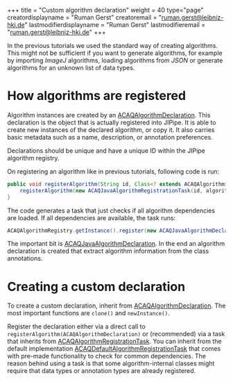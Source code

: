 +++
title = "Custom algorithm declaration"
weight = 40
type="page"
creatordisplayname = "Ruman Gerst"
creatoremail = "ruman.gerst@leibniz-hki.de"
lastmodifierdisplayname = "Ruman Gerst"
lastmodifieremail = "ruman.gerst@leibniz-hki.de"
+++

In the previous tutorials we used the standard way of creating algorithms.
This might not be sufficient if you want to generate algorithms, for example
by importing *ImageJ* algorithms, loading algorithms from *JSON* or generate
algorithms for an unknown list of data types.

# How algorithms are registered

Algorithm instances are created by an [ACAQAlgorithmDeclaration](/external/apidocs/org/hkijena/jipipe/api/algorithm/ACAQAlgorithmDeclaration.html). This declaration
is the object that is actually registered into JIPipe. It is able to create
new instances of the declared algorithm, or copy it. It also carries basic metadata
such as a name, description, or annotation preferences.

Declarations should be unique and have a unique ID within the JIPipe algorithm registry.

On registering an algorithm like in previous tutorials, following code is run:

```java
public void registerAlgorithm(String id, Class<? extends ACAQAlgorithm> algorithmClass) {
    registerAlgorithm(new ACAQJavaAlgorithmRegistrationTask(id, algorithmClass, this));
}
```

The code generates a task that just checks if all algorithm dependencies are loaded.
If all dependencies are available, the task runs:

```java
ACAQAlgorithmRegistry.getInstance().register(new ACAQJavaAlgorithmDeclaration(id, algorithmClass), source);
```

The important bit is [ACAQJavaAlgorithmDeclaration](/external/apidocs/org/hkijena/jipipe/api/algorithm/ACAQJavaAlgorithmDeclaration.html). In the end an algorithm declaration is created
that extract algorithm information from the class annotations.

# Creating a custom declaration

To create a custom declaration, inherit from [ACAQAlgorithmDeclaration](/external/apidocs/org/hkijena/jipipe/api/algorithm/ACAQAlgorithmDeclaration.html). The most important functions are `clone()` and `newInstance()`.

Register the declaration either via a direct call to `registerAlgorithm(ACAQAlgorithmDeclaration)` or (recommended) via a task that inherits from [ACAQAlgorithmRegistrationTask](/external/apidocs/org/hkijena/jipipe/api/registries/ACAQAlgorithmRegistrationTask.html). You can inherit from the default implementation [ACAQDefaultAlgorithmRegistrationTask](/external/apidocs/org/hkijena/jipipe/api/registries/ACAQDefaultAlgorithmRegistrationTask.html) that comes with pre-made functionality to check for common dependencies.
The reason behind using a task is that some algorithm-internal classes might require that data types or annotation types are already registered.
